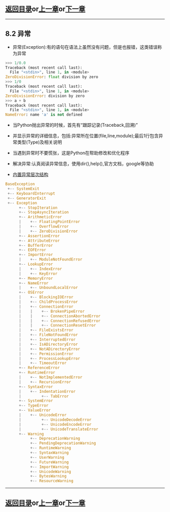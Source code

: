 ## [返回目录][catalogue]or[上一章][pre_chap]or[下一章][next_chap]
-----------------------------------------------------------------------------------


## 8.2 异常

+ 异常(Exception):有的语句在语法上虽然没有问题，但是也报错，这类错误称为异常


```python
>>> 1/0.0
Traceback (most recent call last):
  File "<stdin>", line 1, in <module>
ZeroDivisionError: float division by zero
>>> 1/0
Traceback (most recent call last):
  File "<stdin>", line 1, in <module>
ZeroDivisionError: division by zero
>>> a + b
Traceback (most recent call last):
  File "<stdin>", line 1, in <module>
NameError: name 'a' is not defined
```

+ 当Python抛出异常的时候，首先有“跟踪记录(Traceback,回溯)”
+ 并显示异常的详细信息，包括:异常所在位置(file,line,module);最后1行包含异常类型(Type)及相关说明
+ 当遇到异常时不要慌张，这是Python在帮助修改和优化程序
+ 解决异常:认真阅读异常信息，使用dir(),help(),官方文档，google等协助

+ [内置异常层次结构](https://docs.python.org/zh-cn/3.9/library/exceptions.html#exception-hierarchy)

```python
BaseException
 +-- SystemExit
 +-- KeyboardInterrupt
 +-- GeneratorExit
 +-- Exception
      +-- StopIteration
      +-- StopAsyncIteration
      +-- ArithmeticError
      |    +-- FloatingPointError
      |    +-- OverflowError
      |    +-- ZeroDivisionError
      +-- AssertionError
      +-- AttributeError
      +-- BufferError
      +-- EOFError
      +-- ImportError
      |    +-- ModuleNotFoundError
      +-- LookupError
      |    +-- IndexError
      |    +-- KeyError
      +-- MemoryError
      +-- NameError
      |    +-- UnboundLocalError
      +-- OSError
      |    +-- BlockingIOError
      |    +-- ChildProcessError
      |    +-- ConnectionError
      |    |    +-- BrokenPipeError
      |    |    +-- ConnectionAbortedError
      |    |    +-- ConnectionRefusedError
      |    |    +-- ConnectionResetError
      |    +-- FileExistsError
      |    +-- FileNotFoundError
      |    +-- InterruptedError
      |    +-- IsADirectoryError
      |    +-- NotADirectoryError
      |    +-- PermissionError
      |    +-- ProcessLookupError
      |    +-- TimeoutError
      +-- ReferenceError
      +-- RuntimeError
      |    +-- NotImplementedError
      |    +-- RecursionError
      +-- SyntaxError
      |    +-- IndentationError
      |         +-- TabError
      +-- SystemError
      +-- TypeError
      +-- ValueError
      |    +-- UnicodeError
      |         +-- UnicodeDecodeError
      |         +-- UnicodeEncodeError
      |         +-- UnicodeTranslateError
      +-- Warning
           +-- DeprecationWarning
           +-- PendingDeprecationWarning
           +-- RuntimeWarning
           +-- SyntaxWarning
           +-- UserWarning
           +-- FutureWarning
           +-- ImportWarning
           +-- UnicodeWarning
           +-- BytesWarning
           +-- ResourceWarning
```




-----------------------------------------------------------------------------------
## [返回目录][catalogue]or[上一章][pre_chap]or[下一章][next_chap]
[catalogue]: ../2021-01-21-chap8.md
[pre_chap]: chap8_1_errors.md
[next_chap]: chap8_3_exception_handling.md
